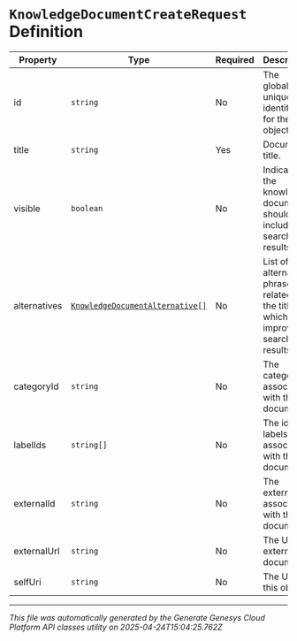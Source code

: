 # `KnowledgeDocumentCreateRequest` Definition

| Property | Type | Required | Description |
|----------|------|----------|-------------|
| id | `string` | No | The globally unique identifier for the object. |
| title | `string` | Yes | Document title. |
| visible | `boolean` | No | Indicates if the knowledge document should be included in search results. |
| alternatives | [`KnowledgeDocumentAlternative[]`](knowledgedocumentalternative-definition.md) | No | List of alternate phrases related to the title which improves search results. |
| categoryId | `string` | No | The category associated with the document. |
| labelIds | `string[]` | No | The ids of labels associated with the document. |
| externalId | `string` | No | The external id associated with the document. |
| externalUrl | `string` | No | The URL to external document. |
| selfUri | `string` | No | The URI for this object |

---

*This file was automatically generated by the Generate Genesys Cloud Platform API classes utility on 2025-04-24T15:04:25.762Z*